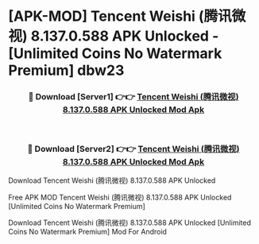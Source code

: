# [APK-MOD] Tencent Weishi (腾讯微视) 8.137.0.588 APK Unlocked - [Unlimited Coins No Watermark Premium] dbw23



<div align="center">
<h3>🔴 Download [Server1] 👉👉 <a href="https://momento.my/?title=Tencent_Weishi_(腾讯微视)_8.137.0.588_APK_Unlocked">Tencent Weishi (腾讯微视) 8.137.0.588 APK Unlocked Mod Apk</a></h3><br>

<h3>🔴 Download [Server2] 👉👉 <a href="https://momento.my/?title=Tencent_Weishi_(腾讯微视)_8.137.0.588_APK_Unlocked">Tencent Weishi (腾讯微视) 8.137.0.588 APK Unlocked Mod Apk</a></h3>
</div>



Download Tencent Weishi (腾讯微视) 8.137.0.588 APK Unlocked 

Free APK MOD Tencent Weishi (腾讯微视) 8.137.0.588 APK Unlocked [Unlimited Coins No Watermark Premium]

Download Tencent Weishi (腾讯微视) 8.137.0.588 APK Unlocked [Unlimited Coins No Watermark Premium] Mod For Android
